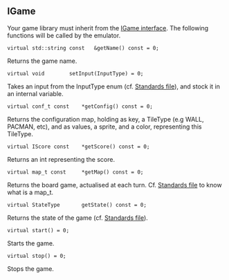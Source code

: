 IGame
----------------------

Your game library must inherit from the [IGame interface](../emulator/Game/IGame.hpp). The following functions will be called by the emulator.


    virtual std::string const	&getName() const = 0;

Returns the game name.

    virtual void		setInput(InputType) = 0;

Takes an input from the InputType enum (cf. [Standards file](../emulator/Standards.hpp)), and stock it in an internal variable.

    virtual conf_t const	*getConfig() const = 0;

Returns the configuration map, holding as key, a TileType (e.g WALL, PACMAN, etc), and as values, a sprite, and a color, representing this TileType.

    virtual IScore const	*getScore() const = 0;

Returns an int representing the score.

    virtual map_t const		*getMap() const = 0;

Returns the board game, actualised at each turn. Cf. [Standards file](../emulator/Standards.hpp) to know what is a map_t.

    virtual StateType		getState() const = 0;

Returns the state of the game (cf. [Standards file](../emulator/Standards.hpp)).

    virtual start() = 0;

Starts the game.

    virtual stop() = 0;

Stops the game.
